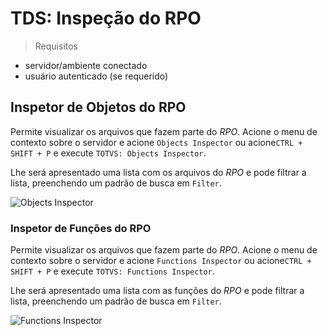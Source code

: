 # TDS: Inspeção do RPO

> Requisitos

- servidor/ambiente conectado
- usuário autenticado (se requerido)

## Inspetor de Objetos do RPO

Permite visualizar os arquivos que fazem parte do _RPO_. Acione o menu de contexto sobre o servidor e acione `Objects Inspector` ou acione`CTRL + SHIFT + P` e execute `TOTVS: Objects Inspector`.

Lhe será apresentado uma lista com os arquivos do _RPO_ e pode filtrar a lista, preenchendo um padrão de busca em `Filter`.

![Objects Inspector](./gifs/InspectObject.gif)

### Inspetor de Funções do RPO

Permite visualizar os arquivos que fazem parte do _RPO_. Acione o menu de contexto sobre o servidor e acione `Functions Inspector` ou acione`CTRL + SHIFT + P` e execute `TOTVS: Functions Inspector`.

Lhe será apresentado uma lista com as funções do _RPO_ e pode filtrar a lista, preenchendo um padrão de busca em `Filter`.

![Functions Inspector](./gifs/InspectFunction.gif)

